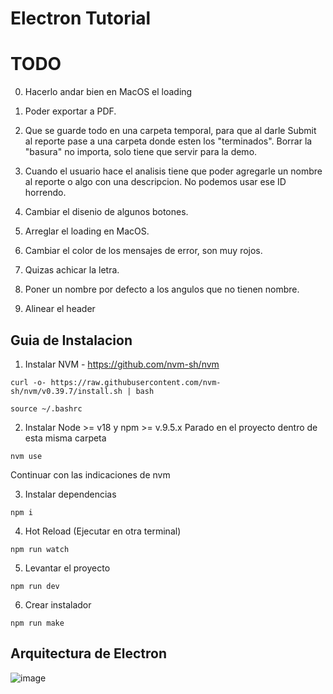 # Electron Tutorial

# TODO
0. Hacerlo andar bien en MacOS el loading
2. Poder exportar a PDF.
1. Que se guarde todo en una carpeta temporal, para que al darle Submit al reporte pase a una carpeta donde esten los "terminados". Borrar la "basura" no importa, solo tiene que servir para la demo.
8. Cuando el usuario hace el analisis tiene que poder agregarle un nombre al reporte o algo con una descripcion. No podemos usar ese ID horrendo.

3. Cambiar el disenio de algunos botones.
4. Arreglar el loading en MacOS.
5. Cambiar el color de los mensajes de error, son muy rojos.
6. Quizas achicar la letra.
7. Poner un nombre por defecto a los angulos que no tienen nombre.
9. Alinear el header

## Guia de Instalacion

1. Instalar NVM - https://github.com/nvm-sh/nvm
```
curl -o- https://raw.githubusercontent.com/nvm-sh/nvm/v0.39.7/install.sh | bash
```
```
source ~/.bashrc
```

2. Instalar Node >= v18 y npm >= v.9.5.x
Parado en el proyecto dentro de esta misma carpeta
```
nvm use
```
Continuar con las indicaciones de nvm

3. Instalar dependencias
```
npm i
```

4. Hot Reload
(Ejecutar en otra terminal)
```
npm run watch
```

5. Levantar el proyecto
```
npm run dev
````

6. Crear instalador
```
npm run make
```

## Arquitectura de Electron
![image](https://github.com/guidogimeno/electron-app/assets/36056989/0a92ba05-8719-416e-998d-0965a7f80e88)

